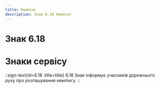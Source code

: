 ```yaml
---
title: Кемпінг
description: Знак 6.18 Кемпінг
---
```

# Знак 6.18
# Знаки сервісу
::sign-text{id=6.18 :title=title}
6.18 Знак інформує учасників дорожнього руху про розташування кемпінгу.
::